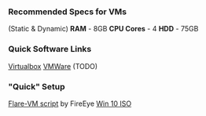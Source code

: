 
### Recommended Specs for VMs
(Static & Dynamic)
**RAM** - 8GB
**CPU Cores** - 4
**HDD** - 75GB

### Quick Software Links
[Virtualbox]()
[VMWare]()
(TODO)

### "Quick" Setup
[Flare-VM script](https://github.com/mandiant/flare-vm) by FireEye
[Win 10 ISO](https://www.microsoft.com/en-us/software-download/windows10ISO)



